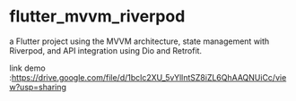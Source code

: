 # flutter_mvvm_riverpod
a Flutter project using the MVVM architecture, state management with Riverpod, and API integration using Dio and Retrofit. 

link demo :https://drive.google.com/file/d/1bclc2XU_5vYllntSZ8iZL6QhAAQNUiCc/view?usp=sharing
